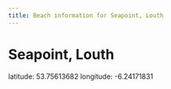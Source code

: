 ```yaml
---
title: Beach information for Seapoint, Louth
---
```

# Seapoint, Louth 

<div class="location-info">latitude: 53.75613682 longitude: -6.24171831</div>
<div></div>